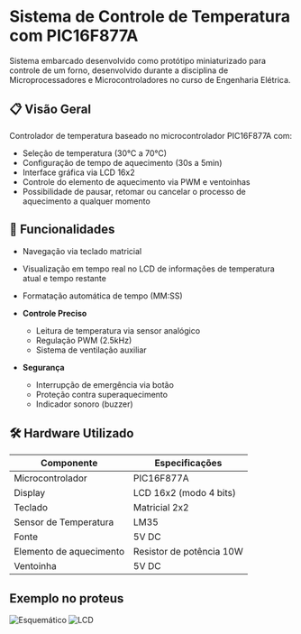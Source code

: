 # Sistema de Controle de Temperatura com PIC16F877A

Sistema embarcado desenvolvido como protótipo miniaturizado para controle de um forno, desenvolvido durante a disciplina de Microprocessadores e Microcontroladores
no curso de Engenharia Elétrica.

## 📋 Visão Geral
Controlador de temperatura baseado no microcontrolador PIC16F877A com:
- Seleção de temperatura (30°C a 70°C)
- Configuração de tempo de aquecimento (30s a 5min)
- Interface gráfica via LCD 16x2
- Controle do elemento de aquecimento via PWM e ventoinhas
- Possibilidade de pausar, retomar ou cancelar o processo de aquecimento a qualquer momento

## 🚀 Funcionalidades
  - Navegação via teclado matricial
  - Visualização em tempo real no LCD de informações de temperatura atual e tempo restante
  - Formatação automática de tempo (MM:SS)

- **Controle Preciso**
  - Leitura de temperatura via sensor analógico
  - Regulação PWM (2.5kHz)
  - Sistema de ventilação auxiliar

- **Segurança**
  - Interrupção de emergência via botão
  - Proteção contra superaquecimento
  - Indicador sonoro (buzzer)

## 🛠 Hardware Utilizado
| Componente              | Especificações                 |
|-------------------------|--------------------------------|
| Microcontrolador        | PIC16F877A                     |
| Display                 | LCD 16x2 (modo 4 bits)         |
| Teclado                 | Matricial 2x2                  |
| Sensor de Temperatura   | LM35                           |
| Fonte                   | 5V DC                          |
| Elemento de aquecimento | Resistor de potência 10W       |
| Ventoinha               | 5V DC                          |

## Exemplo no proteus
![Esquemático](https://i.imgur.com/CwWsg3h.jpeg)
![LCD](https://i.imgur.com/IoVYlzo.png)
